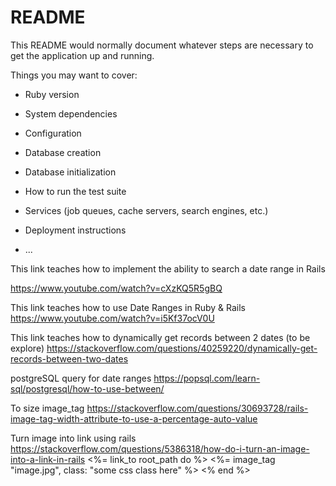 # README

This README would normally document whatever steps are necessary to get the
application up and running.

Things you may want to cover:

* Ruby version

* System dependencies

* Configuration

* Database creation

* Database initialization

* How to run the test suite

* Services (job queues, cache servers, search engines, etc.)

* Deployment instructions

* ...


This link teaches how to implement the ability to search a date range in Rails

https://www.youtube.com/watch?v=cXzKQ5R5gBQ 

This link teaches how to use Date Ranges in Ruby & Rails
https://www.youtube.com/watch?v=i5Kf37ocV0U

This link teaches how to dynamically get records between 2 dates (to be explore)
https://stackoverflow.com/questions/40259220/dynamically-get-records-between-two-dates

postgreSQL query for date ranges
https://popsql.com/learn-sql/postgresql/how-to-use-between/

To size image_tag
https://stackoverflow.com/questions/30693728/rails-image-tag-width-attribute-to-use-a-percentage-auto-value

Turn image into link using rails
https://stackoverflow.com/questions/5386318/how-do-i-turn-an-image-into-a-link-in-rails
<%= link_to root_path do %>
   <%= image_tag "image.jpg", class: "some css class here" %>
<% end %>